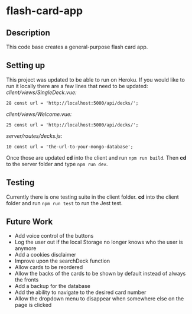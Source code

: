 # flash-card-app

## Description  
This code base creates a general-purpose flash card app.

## Setting up  
This project was updated to be able to run on Heroku. If you would like to run it locally there are a few lines that need to be updated:  
*client/views/SingleDeck.vue:*
```
28 const url = 'http://localhost:5000/api/decks/';
```
*client/views/Welcome.vue:*
```
25 const url = 'http://localhost:5000/api/decks/';
```
*server/routes/decks.js:*
```
10 const url = 'the-url-to-your-mongo-database';
```
Once those are updated **cd** into the client and run `npm run build`. Then **cd** to the server folder and type `npm run dev`.

## Testing  
Currently there is one testing suite in the client folder. **cd** into the client folder and run `npm run test` to run the Jest test.

## Future Work    
 - Add voice control of the buttons
 - Log the user out if the local Storage no longer knows who the user is anymore
 - Add a cookies disclaimer
 - Improve upon the searchDeck function
 - Allow cards to be reordered
 - Allow the backs of the cards to be shown by default instead of always the fronts
 - Add a backup for the database
 - Add the ability to navigate to the desired card number
 - Allow the dropdown menu to disappear when somewhere else on the page is clicked
